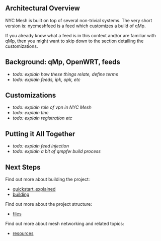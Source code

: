 
Architectural Overview
----------------------

NYC Mesh is built on top of several non-trivial systems. The very
short version is: nycmeshfeed is a feed which customizes a
build of qMp.

If you already know what a feed is in this context and/or are
familiar with qMp, then you might want to skip down to the
section detailing the customizations.

Background: qMp, OpenWRT, feeds
-------------------------------

- _todo: explain how these things relate, define terms_
- _todo: explain feeds, ipk, opk, etc_

Customizations
--------------

- _todo: explain role of vpn in NYC Mesh_
- _todo: explain tinc_
- _todo: explain registration etc_

Putting it All Together
-----------------------

- _todo: explain feed injection_
- _todo: explain a bit of qmpfw build process_ 

Next Steps
----------

Find out more about building the project:
- [quickstart\_explained](quickstart_explained.md)
- [building](building.md)

Find out more about the project structure:
- [files](files.md)

Find out more about mesh networking and related topics:
- [resources](resources.md)


